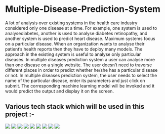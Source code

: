 # Multiple-Disease-Prediction-System
A lot of analysis over existing systems in the health care industry considered only one disease at a time. For example, one system is used to analysediabetes, another is used to analyse diabetes retinopathy, and another system is used to predict heart disease. Maximum systems focus on a particular disease. When an organization wants to analyse their patient’s health reports then they have to deploy many models. The approach in the existing system is useful to analyse only particular diseases. In multiple diseases prediction system a user can analyse more than one disease on a single website. The user doesn’t need to traverse different places in order to predict whether he/she has a particular disease or not. In multiple diseases prediction system, the user needs to select the name of the particular disease, enter its parameters and just click on submit. The corresponding machine learning model will be invoked and it would predict the output and display it on the screen. 

## Various tech stack which will be used in this project :- 

<img src="https://img.shields.io/badge/Heroku-430098?style=for-the-badge&logo=heroku&logoColor=white" /> <img src="https://img.shields.io/badge/jQuery-0769AD?style=for-the-badge&logo=jquery&logoColor=white" /> <img src="https://img.shields.io/badge/html5-%23E34F26.svg?style=for-the-badge&logo=html5&logoColor=white" />
<img src="https://img.shields.io/badge/Colab-F9AB00?style=for-the-badge&logo=googlecolab&color=525252" /> <img src="https://img.shields.io/badge/Visual_Studio_Code-0078D4?style=for-the-badge&logo=visual%20studio%20code&logoColor=white" /> <img src="https://img.shields.io/badge/JavaScript-323330?style=for-the-badge&logo=javascript&logoColor=F7DF1E" /> <img src="https://img.shields.io/badge/Python-FFD43B?style=for-the-badge&logo=python&logoColor=blue" /> <img src="https://img.shields.io/badge/Pandas-2C2D72?style=for-the-badge&logo=pandas&logoColor=white" /> <img src = "https://img.shields.io/badge/Numpy-777BB4?style=for-the-badge&logo=numpy&logoColor=white" />
